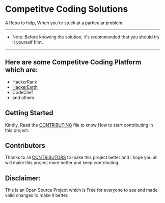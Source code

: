 # Competitve Coding Solutions

A Repo to help, When you're stuck at a particular problem.

------------------------------------------------------------------------------------------------
* Note: Before knowing the solution, it's recommended that you should try it yourself first.
------------------------------------------------------------------------------------------------

## Here are some Competitve Coding Platform which are:
* [HackerRank](https://github.com/ALLINONE4298/Competitive-Coding-Solutions/tree/main/Hacker%20Rank)
* [HackerEarth](https://github.com/ALLINONE4298/Competitive-Coding-Solutions/tree/main/Hacker%20Earth)
* CodeChef
* and others 

## Getting Started

Kindly, Read the [CONTRIBUTING](https://github.com/ALLINONE4298/Competitive-Coding-Solutions/blob/main/CONTRIBUTING.md) file to know How to start contributing in this project.

## Contributors

Thanks to all [CONTRIBUTORS](https://github.com/ALLINONE4298/Competitive-Coding-Solutions/blob/main/CONTRIBUTORS.md) to make this project better and I hope you all will make this project more better and keep contributing.


## Disclaimer: 
This is an Open Source Project which is Free for everyone to see and made valid changes to make it better.
